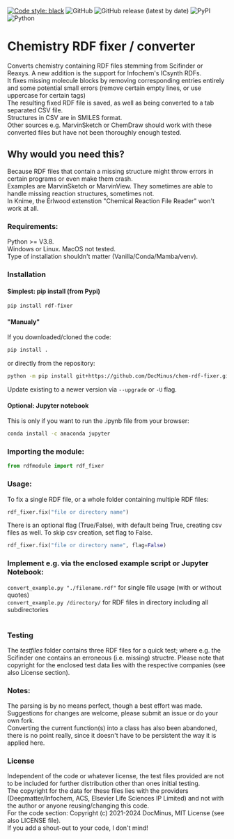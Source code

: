 [![Code style: black](https://img.shields.io/badge/code%20style-black-000000.svg)](https://github.com/psf/black)
![GitHub](https://img.shields.io/github/license/docminus/chem-rdf-fixer)
![GitHub release (latest by date)](https://img.shields.io/github/v/release/docminus/chem-rdf-fixer)
![PyPI](https://img.shields.io/pypi/v/your-package-name)
![Python](https://img.shields.io/badge/Python-3.8%20%7C%203.9%20%7C%203.10%20%7C%203.11%20%7C%203.12-blue)

# Chemistry RDF fixer / converter
Converts chemistry containing RDF files stemming from Scifinder or Reaxys. A new addition is the support for Infochem's ICsynth RDFs.<br>
It fixes missing molecule blocks by removing corresponding entries entirely and some potential small errors (remove certain empty lines, or use uppercase for certain tags)<br>
The resulting fixed RDF file is saved, as well as being converted to a tab separated CSV file.<br>
Structures in CSV are in SMILES format.<br>
Other sources e.g. MarvinSketch or ChemDraw should work with these converted files but have not been thoroughly enough tested.<br>

## Why would you need this?
Because RDF files that contain a missing structure might throw errors in certain programs or even make them crash.<br>
Examples are MarvinSketch or MarvinView. They sometimes are able to handle missing reaction structures, sometimes not.<br>
In Knime, the Erlwood extenstion "Chemical Reaction File Reader" won't work at all.

### Requirements:
Python >= V3.8.<br>
Windows or Linux. MacOS not tested. <br>
Type of installation shouldn't matter (Vanilla/Conda/Mamba/venv).


### Installation
#### Simplest: pip install (from Pypi)
```bash
pip install rdf-fixer
```

#### "Manualy"
If you downloaded/cloned the code:
```bash
pip install .
```
or directly from the repository:
```bash
python -m pip install git+https://github.com/DocMinus/chem-rdf-fixer.git`
```
Update existing to a newer version via `--upgrade` or `-U` flag.<br> 


#### Optional: Jupyter notebook
This is only if you want to run the .ipynb file from your browser:
```bash
conda install -c anaconda jupyter
```


### Importing the module:<br>
```python
from rdfmodule import rdf_fixer
```


### Usage:
To fix a single RDF file, or a whole folder containing multiple RDF files:
```python
rdf_fixer.fix("file or directory name")
```
There is an optional flag (True/False), with default being True, creating csv files as well. To skip csv creation, set flag to False.
```python
rdf_fixer.fix("file or directory name", flag=False)
```


### Implement e.g. via the enclosed example script or Jupyter Notebook:<br>
`convert_example.py "./filename.rdf"` for single file usage (with or without quotes)<br>
`convert_example.py /directory/` for RDF files in directory including all subdirectories <br>
<br>


### Testing
The _testfiles_ folder contains three RDF files for a quick test; where e.g. the Scifinder one contains an erroneous (i.e. missing) structre. 
Please note that  copyright for the enclosed test data lies with the respective companies (see also License section).<br>

### Notes:
The parsing is by no means perfect, though a best effort was made. Suggestions for changes are welcome, please submit an issue or do your own fork.<br> 
Converting the current function(s) into a class has also been abandoned, there is no point really, since it doesn't have to be persistent the way it is applied here.<br>

### License
Independent of the code or whatever license, the test files provided are not to be included for further distribution other than ones initial testing.<br>
The copyright for the data for these files lies with the providers (Deepmatter/Infochem, ACS, Elsevier Life Sciences IP Limited) and not with the author or anyone reusing/changing this code.<br>
For the code section: Copyright (c) 2021-2024 DocMinus, MIT License (see also LICENSE file).<br>
If you add a shout-out to your code, I don't mind!

